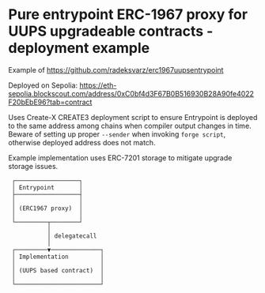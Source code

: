 # Pure entrypoint ERC-1967 proxy for UUPS upgradeable contracts - deployment example

Example of https://github.com/radeksvarz/erc1967uupsentrypoint

Deployed on Sepolia: https://eth-sepolia.blockscout.com/address/0xC0bf4d3F67B0B516930B28A90fe4022F20bEbE96?tab=contract

Uses Create-X CREATE3 deployment script to ensure Entrypoint is deployed to the same address among chains when compiler output changes in time. Beware of setting up proper `--sender` when invoking `forge script`, otherwise deployed address does not match.

Example implementation uses ERC-7201 storage to mitigate upgrade storage issues.

```
 ┌──────────────────┐
 │ Entrypoint       │
 ├──────────────────┤
 │                  │
 │ (ERC1967 proxy)  │
 │                  │
 └─────────┬────────┘
           │
           │ delegatecall
           │
 ┌─────────▼──────────────┐
 │ Implementation         │
 │                        │
 │ (UUPS based contract)  │
 │                        │
 └────────────────────────┘
```
